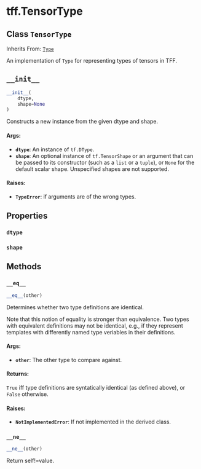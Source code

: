 <div itemscope itemtype="http://developers.google.com/ReferenceObject">
<meta itemprop="name" content="tff.TensorType" />
<meta itemprop="path" content="Stable" />
<meta itemprop="property" content="dtype"/>
<meta itemprop="property" content="shape"/>
<meta itemprop="property" content="__eq__"/>
<meta itemprop="property" content="__init__"/>
<meta itemprop="property" content="__ne__"/>
</div>

# tff.TensorType

## Class `TensorType`

Inherits From: [`Type`](../tff/Type.md)

An implementation of `Type` for representing types of tensors in TFF.

<h2 id="__init__"><code>__init__</code></h2>

``` python
__init__(
    dtype,
    shape=None
)
```

Constructs a new instance from the given dtype and shape.

#### Args:

* <b>`dtype`</b>: An instance of `tf.DType`.
* <b>`shape`</b>: An optional instance of `tf.TensorShape` or an argument that can be
    passed to its constructor (such as a `list` or a `tuple`), or `None` for
    the default scalar shape. Unspecified shapes are not supported.


#### Raises:

* <b>`TypeError`</b>: if arguments are of the wrong types.



## Properties

<h3 id="dtype"><code>dtype</code></h3>



<h3 id="shape"><code>shape</code></h3>





## Methods

<h3 id="__eq__"><code>__eq__</code></h3>

``` python
__eq__(other)
```

Determines whether two type definitions are identical.

Note that this notion of equality is stronger than equivalence. Two types
with equivalent definitions may not be identical, e.g., if they represent
templates with differently named type veriables in their definitions.

#### Args:

* <b>`other`</b>: The other type to compare against.


#### Returns:

`True` iff type definitions are syntatically identical (as defined above),
or `False` otherwise.


#### Raises:

* <b>`NotImplementedError`</b>: If not implemented in the derived class.

<h3 id="__ne__"><code>__ne__</code></h3>

``` python
__ne__(other)
```

Return self!=value.



